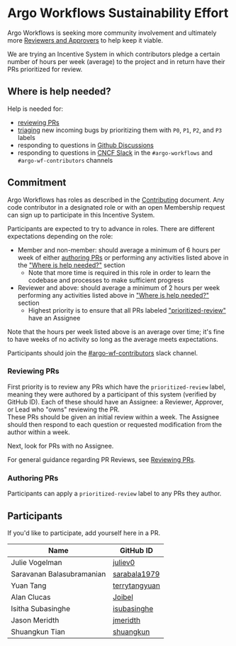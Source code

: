 # Argo Workflows Sustainability Effort

Argo Workflows is seeking more community involvement and ultimately more [Reviewers and Approvers](https://github.com/argoproj/argoproj/blob/main/community/membership.md) to help keep it viable. 

We are trying an Incentive System in which contributors pledge a certain number of hours per week (average) to the project and in return have their PRs prioritized for review.

## Where is help needed?

Help is needed for:
* [reviewing PRs](#reviewing-PRs)
* [triaging](../docs/CONTRIBUTING.md#triaging-bugs) new incoming bugs by prioritizing them with `P0`, `P1`, `P2`, and `P3` labels
* responding to questions in [Github Discussions](https://github.com/argoproj/argo-workflows/discussions)
* responding to questions in [CNCF Slack](https://argoproj.github.io/community/join-slack) in the `#argo-workflows` and `#argo-wf-contributors` channels 

## Commitment

Argo Workflows has roles as described in the [Contributing](../docs/CONTRIBUTING.md#roles) document.
Any code contributor in a designated role or with an open Membership request can sign up to participate in this Incentive System.

Participants are expected to try to advance in roles.
There are different expectations depending on the role:
- Member and non-member: should average a minimum of 6 hours per week of either [authoring PRs](../docs/CONTRIBUTING.md#authoring-prs) or performing any activities listed above in the ["Where is help needed?"](#where-is-help-needed) section
  - Note that more time is required in this role in order to learn the codebase and processes to make sufficient progress
- Reviewer and above: should average a minimum of 2 hours per week performing any activities listed above in ["Where is help needed?"](#where-is-help-needed) section 
  - Highest priority is to ensure that all PRs labeled ["prioritized-review"](#authoring-prs) have an Assignee

Note that the hours per week listed above is an average over time; it's fine to have weeks of no activity so long as the average meets expectations.

Participants should join the [#argo-wf-contributors](https://cloud-native.slack.com/archives/C0510EUH90V) slack channel.

### Reviewing PRs

First priority is to review any PRs which have the `prioritized-review` label, meaning they were authored by a participant of this system (verified by GitHub ID).
Each of these should have an Assignee: a Reviewer, Approver, or Lead who "owns" reviewing the PR.<br />
These PRs should be given an initial review within a week.
The Assignee should then respond to each question or requested modification from the author within a week.

Next, look for PRs with no Assignee. 

For general guidance regarding PR Reviews, see [Reviewing PRs](../CONTRIBUTING.md#reviewing-prs).

### Authoring PRs

Participants can apply a `prioritized-review` label to any PRs they author.

## Participants

If you'd like to participate, add yourself here in a PR.

| Name                      | GitHub ID                                               |
|---------------------------|---------------------------------------------------------|
| Julie Vogelman            | [juliev0](https://github.com/juliev0)                   |
| Saravanan Balasubramanian | [sarabala1979](https://github.com/sarabala1979)         |
| Yuan Tang                 | [terrytangyuan](https://github.com/terrytangyuan)       |
| Alan Clucas               | [Joibel](https://github.com/Joibel)                     |
| Isitha Subasinghe         | [isubasinghe](https://github.com/isubasinghe)           |
| Jason Meridth             | [jmeridth](https://github.com/jmeridth)                 |
| Shuangkun Tian            | [shuangkun](https://github.com/shuangkun)               |